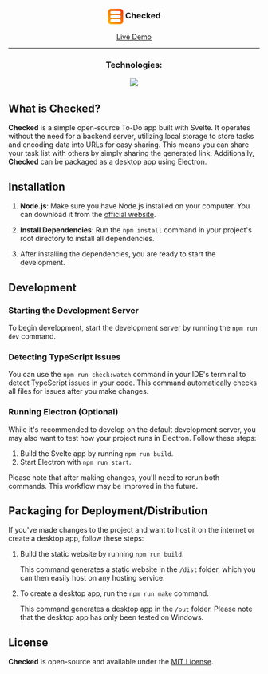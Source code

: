 <h3 align="center">
  <a href="https://todo.soulstices.dev">
    <img align="center" height="32" src="./src/lib/favicon.png"></a>
  Checked
</h1>

<div align="center"><a href="https://todo.soulstices.dev" align="center">Live Demo</a></div>
<hr>
<h3 align="center">Technologies:</h3>

<p align="center">
  <a href="https://todo.soulstices.dev">
    <img src="https://skillicons.dev/icons?i=ts,svelte,vite,electron,tailwind" />
  </a>
</p>

## What is Checked?

**Checked** is a simple open-source To-Do app built with Svelte. It operates without the need for a backend server, utilizing local storage to store tasks and encoding data into URLs for easy sharing. This means you can share your task list with others by simply sharing the generated link. Additionally, **Checked** can be packaged as a desktop app using Electron.

## Installation

1. **Node.js**: Make sure you have Node.js installed on your computer. You can download it from the [official website](https://nodejs.org/).

2. **Install Dependencies**: Run the `npm install` command in your project's root directory to install all dependencies.

3. After installing the dependencies, you are ready to start the development.

## Development

### Starting the Development Server

To begin development, start the development server by running the `npm run dev` command.

### Detecting TypeScript Issues
You can use the `npm run check:watch` command in your IDE's terminal to detect TypeScript issues in your code. This command automatically checks all files for issues after you make changes.

### Running Electron (Optional)
While it's recommended to develop on the default development server, you may also want to test how your project runs in Electron. Follow these steps:
1. Build the Svelte app by running `npm run build`.
2. Start Electron with `npm run start`.

Please note that after making changes, you'll need to rerun both commands. This workflow may be improved in the future.

## Packaging for Deployment/Distribution
If you've made changes to the project and want to host it on the internet or create a desktop app, follow these steps:

1. Build the static website by running `npm run build`.

   This command generates a static website in the `/dist` folder, which you can then easily host on any hosting service.
3. To create a desktop app, run the `npm run make` command.

   This command generates a desktop app in the `/out` folder. Please note that the desktop app has only been tested on Windows.

## License

**Checked** is open-source and available under the [MIT License](LICENSE.md).

